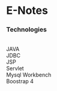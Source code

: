 # E-Notes
### Technologies ###
<br>JAVA
<br>JDBC
<br>JSP
<br>Servlet
<br>Mysql Workbench
<br>Boostrap 4
